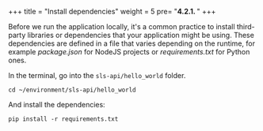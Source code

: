 +++
title = "Install dependencies"
weight = 5
pre= "<b>4.2.1. </b>"
+++

Before we run the application locally, it's a common practice to install third-party libraries or dependencies that your application might be using. These dependencies are defined in a file that varies depending on the runtime, for example _package.json_ for NodeJS projects or _requirements.txt_ for Python ones. 

In the terminal, go into the `sls-api/hello_world` folder.
```
cd ~/environment/sls-api/hello_world
```

And install the dependencies:
```
pip install -r requirements.txt
```